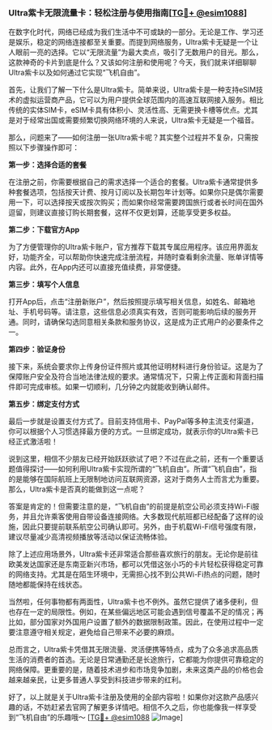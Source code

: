 ### Ultra紫卡无限流量卡：轻松注册与使用指南[[TG💪+ @esim1088](https://t.me/s/esim1088)]

在数字化时代，网络已经成为我们生活中不可或缺的一部分。无论是工作、学习还是娱乐，稳定的网络连接都至关重要。而提到网络服务，Ultra紫卡无疑是一个让人眼前一亮的选择。它以“无限流量”为最大卖点，吸引了无数用户的目光。那么，这款神奇的卡片到底是什么？又该如何注册和使用呢？今天，我们就来详细聊聊Ultra紫卡以及如何通过它实现“飞机自由”。

首先，让我们了解一下什么是Ultra紫卡。简单来说，Ultra紫卡是一种支持eSIM技术的虚拟运营商产品，它可以为用户提供全球范围内的高速互联网接入服务。相比传统的实体SIM卡，eSIM卡具有体积小、灵活性高、无需更换卡槽等优点。尤其是对于经常出国或需要频繁切换网络环境的人来说，Ultra紫卡无疑是一个福音。

那么，问题来了——如何注册一张Ultra紫卡呢？其实整个过程并不复杂，只需按照以下步骤操作即可：

**第一步：选择合适的套餐**

在注册之前，你需要根据自己的需求选择一个适合的套餐。Ultra紫卡通常提供多种套餐选项，包括按天计费、按月订阅以及长期包年计划等。如果你只是偶尔需要用一下，可以选择按天或按次购买；而如果你经常需要跨国旅行或者长时间在国外逗留，则建议直接订购长期套餐，这样不仅更划算，还能享受更多权益。

**第二步：下载官方App**

为了方便管理你的Ultra紫卡账户，官方推荐下载其专属应用程序。该应用界面友好，功能齐全，可以帮助你快速完成注册流程，并随时查看剩余流量、账单详情等内容。此外，在App内还可以直接充值续费，非常便捷。

**第三步：填写个人信息**

打开App后，点击“注册新账户”，然后按照提示填写相关信息，如姓名、邮箱地址、手机号码等。请注意，这些信息必须真实有效，否则可能影响后续的服务开通。同时，请确保勾选同意相关条款和服务协议，这是成为正式用户的必要条件之一。

**第四步：验证身份**

接下来，系统会要求你上传身份证件照片或其他证明材料进行身份验证。这是为了保障账户安全及符合当地法律法规的要求。通常情况下，只需上传正面和背面扫描件即可完成审核。如果一切顺利，几分钟之内就能收到确认邮件。

**第五步：绑定支付方式**

最后一步就是设置支付方式了。目前支持信用卡、PayPal等多种主流支付渠道，你可以根据个人习惯选择最方便的方式。一旦绑定成功，就表示你的Ultra紫卡已经正式激活啦！

说到这里，相信不少朋友已经开始跃跃欲试了吧？不过在此之前，还有一个重要话题值得探讨——如何利用Ultra紫卡实现所谓的“飞机自由”。所谓“飞机自由”，指的是能够在国际航班上无限制地访问互联网资源，这对于商务人士而言尤为重要。那么，Ultra紫卡是否真的能做到这一点呢？

答案是肯定的！但需要注意的是，“飞机自由”的前提是航空公司必须支持Wi-Fi服务，并且允许乘客使用自带设备连接网络。大多数现代航班都已经配备了这样的设施，因此只要提前联系航空公司确认即可。另外，由于机载Wi-Fi信号强度有限，建议尽量减少高清视频播放等活动以保证流畅体验。

除了上述应用场景外，Ultra紫卡还非常适合那些喜欢旅行的朋友。无论你是前往欧美发达国家还是东南亚新兴市场，都可以凭借这张小巧的卡片轻松获得稳定可靠的网络支持。尤其是在陌生环境中，无需担心找不到公共Wi-Fi热点的问题，随时随地都能保持在线状态。

当然啦，任何事物都有两面性，Ultra紫卡也不例外。虽然它提供了诸多便利，但也存在一定的局限性。例如，在某些偏远地区可能会遇到信号覆盖不足的情况；再比如，部分国家对外国用户设置了额外的数据限制政策。因此，在使用过程中一定要注意遵守相关规定，避免给自己带来不必要的麻烦。

总而言之，Ultra紫卡凭借其无限流量、灵活便携等特点，成为了众多追求高品质生活的消费者的首选。无论是日常通勤还是长途旅行，它都能为你提供可靠稳定的网络保障。更重要的是，随着技术进步和市场竞争加剧，未来这类产品的价格也会越来越亲民，让更多普通人享受到科技进步带来的红利。

好了，以上就是关于Ultra紫卡注册及使用的全部内容啦！如果你对这款产品感兴趣的话，不妨赶紧去官网了解更多详情吧。相信不久之后，你也能像我一样享受到“飞机自由”的乐趣哦～ [[TG💪+ @esim1088](https://t.me/s/esim1088) ![Image](https://i.postimg.cc/4NQfJmqS/Snipaste-2025-05-13-00-14-12.png)]